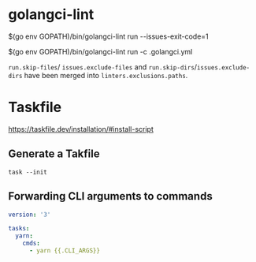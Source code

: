# golangci-lint
$(go env GOPATH)/bin/golangci-lint run --issues-exit-code=1

$(go env GOPATH)/bin/golangci-lint run -c .golangci.yml

`run.skip-files`/ `issues.exclude-files` and `run.skip-dirs`/`issues.exclude-dirs` have been merged into `linters.exclusions.paths`.



# Taskfile

https://taskfile.dev/installation/#install-script

## Generate a Takfile
`task --init`

## Forwarding CLI arguments to commands
```yml
version: '3'

tasks:
  yarn:
    cmds:
      - yarn {{.CLI_ARGS}}
```